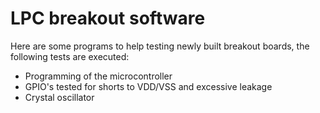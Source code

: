 # LPC breakout software
Here are some programs to help testing newly built breakout boards, the following tests are executed:
* Programming of the microcontroller
* GPIO's tested for shorts to VDD/VSS and excessive leakage
* Crystal oscillator
